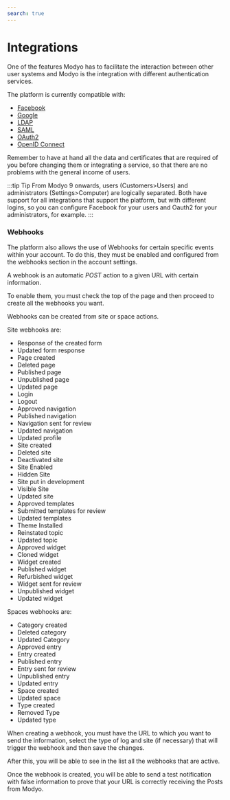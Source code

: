 ```yaml
---
search: true
---
```


# Integrations

One of the features Modyo has to facilitate the interaction between other user systems and Modyo is the integration with different authentication services.

The platform is currently compatible with:

- [Facebook](/en/platform/core/integrations/facebook.html)
- [Google](/en/platform/core/integrations/google.html)
- [LDAP](/en/platform/core/integrations/ldap.html)
- [SAML](/en/platform/core/integrations/saml.html)
- [OAuth2](/en/platform/core/integrations/oauth2.html)
- [OpenID Connect](/en/platform/core/integrations/oidc.html)

Remember to have at hand all the data and certificates that are required of you before changing them or integrating a service, so that there are no problems with the general income of users.

:::tip Tip
From Modyo 9 onwards, users (Customers>Users) and administrators (Settings>Computer) are logically separated. Both have support for all integrations that support the platform, but with different logins, so you can configure Facebook for your users and Oauth2 for your administrators, for example.
:::

### Webhooks

The platform also allows the use of Webhooks for certain specific events within your account. To do this, they must be enabled and configured from the webhooks section in the account settings.

A webhook is an automatic _POST_ action to a given URL with certain information.

To enable them, you must check the top of the page and then proceed to create all the webhooks you want.

Webhooks can be created from site or space actions.

Site webhooks are:

* Response of the created form
* Updated form response
* Page created
* Deleted page
* Published page
* Unpublished page
* Updated page
* Login
* Logout
* Approved navigation
* Published navigation
* Navigation sent for review
* Updated navigation
* Updated profile
* Site created
* Deleted site
* Deactivated site
* Site Enabled
* Hidden Site
* Site put in development
* Visible Site
* Updated site
* Approved templates
* Submitted templates for review
* Updated templates
* Theme Installed
* Reinstated topic
* Updated topic
* Approved widget
* Cloned widget
* Widget created
* Published widget
* Refurbished widget
* Widget sent for review
* Unpublished widget
* Updated widget

Spaces webhooks are:

* Category created
* Deleted category
* Updated Category
* Approved entry
* Entry created
* Published entry
* Entry sent for review
* Unpublished entry
* Updated entry
* Space created
* Updated space
* Type created
* Removed Type
* Updated type

When creating a webhook, you must have the URL to which you want to send the information, select the type of log and site (if necessary) that will trigger the webhook and then save the changes.

After this, you will be able to see in the list all the webhooks that are active.

Once the webhook is created, you will be able to send a test notification with false information to prove that your URL is correctly receiving the Posts from Modyo.